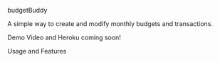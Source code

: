 budgetBuddy

A simple way to create and modify monthly budgets and transactions.

Demo
Video and Heroku coming soon!

Usage and Features

